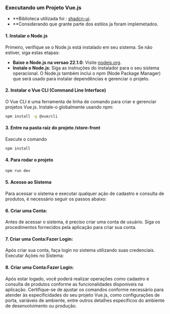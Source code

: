 ### Executando um Projeto Vue.js

- **Biblioteca utilizada foi : [shadcn-ui](https://ui.shadcn.com/).
- **Considerando que grante parte dos estilos ja foram implemetados.

#### 1. Instalar o Node.js

Primeiro, verifique se o Node.js está instalado em seu sistema. Se não estiver, siga estas etapas:

- **Baixe o Node.js na versao 22.1.0**: Visite [nodejs.org](https://nodejs.org/).
- **Instale o Node.js**: Siga as instruções do instalador para o seu sistema operacional. O Node.js também inclui o npm (Node Package Manager) que será usado para instalar dependências e gerenciar o projeto.

#### 2. Instalar o Vue CLI (Command Line Interface)

O Vue CLI é uma ferramenta de linha de comando para criar e gerenciar projetos Vue.js. Instale-o globalmente usando npm:

```bash
npm install -g @vue/cli
```

#### 3. Entre na pasta raiz do projeto /store-front

Execute o comando 

```bash
npm install
```
#### 4.  Para rodar o projeto

```bash
npm run dev
```

#### 5.  Acesso ao Sistema

Para acessar o sistema e executar qualquer ação de cadastro e consulta de produtos, é necessário seguir os passos abaixo:

#### 6. Criar uma Conta:

Antes de acessar o sistema, é preciso criar uma conta de usuário. Siga os procedimentos fornecidos pela aplicação para criar sua conta.

#### 7. Criar uma Conta:Fazer Login:

Após criar sua conta, faça login no sistema utilizando suas credenciais.
Executar Ações no Sistema:

#### 8. Criar uma Conta:Fazer Login:

Após estar logado, você poderá realizar operações como cadastro e consulta de produtos conforme as funcionalidades disponíveis na aplicação.
Certifique-se de ajustar os comandos conforme necessário para atender às especificidades do seu projeto Vue.js, como configurações de porta, variáveis de ambiente, entre outros detalhes específicos do ambiente de desenvolvimento ou produção.




